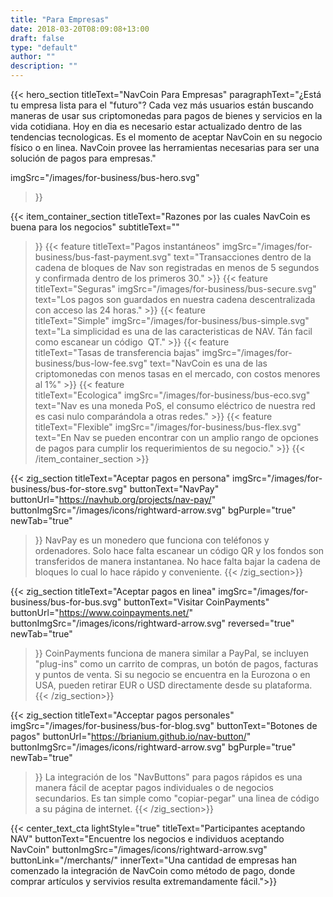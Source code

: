 ```yaml
---
title: "Para Empresas"
date: 2018-03-20T08:09:08+13:00
draft: false
type: "default"
author: ""
description: ""
---
```

{{< hero_section
titleText="NavCoin Para Empresas"
paragraphText="¿Está tu empresa lista para el &#34;futuro&#34;? Cada vez más usuarios están buscando maneras de usar sus criptomonedas para pagos de bienes y servicios en la vida cotidiana. Hoy en dia es necesario estar actualizado dentro de las tendencias tecnologicas. Es el momento de aceptar NavCoin en su negocio físico o en linea. NavCoin provee las herramientas necesarias para ser una solución de pagos para&nbsp;empresas."

imgSrc="/images/for-business/bus-hero.svg"
>}}

{{< item_container_section 
    titleText="Razones por las cuales NavCoin es buena para los negocios"
    subtitleText=""
>}}
    {{< feature 
        titleText="Pagos instantáneos"
        imgSrc="/images/for-business/bus-fast-payment.svg"
        text="Transacciones dentro de la cadena de bloques de Nav son registradas en menos de 5 segundos y confirmada dentro de los primeros&nbsp;30."
    >}}
    {{< feature 
        titleText="Seguras"
        imgSrc="/images/for-business/bus-secure.svg"
        text="Los pagos son guardados en nuestra cadena descentralizada con acceso las 24&nbsp;horas."
    >}}
    {{< feature                 
        titleText="Simple"
        imgSrc="/images/for-business/bus-simple.svg"
        text="La simplicidad es una de las caracteristicas de NAV. Tán facil como escanear un código&nbsp; QT."
    >}}
    {{< feature                 
        titleText="Tasas de transferencia bajas"
        imgSrc="/images/for-business/bus-low-fee.svg"
        text="NavCoin es una de las criptomonedas con menos tasas en el mercado, con costos menores al&nbsp;1%"
    >}}
    {{< feature                 
        titleText="Ecologica"
        imgSrc="/images/for-business/bus-eco.svg"
        text="Nav es una moneda PoS, el consumo eléctrico de nuestra red es casi nulo comparándola a otras&nbsp;redes."
    >}}
    {{< feature                 
        titleText="Flexible"
        imgSrc="/images/for-business/bus-flex.svg"
        text="En Nav se pueden encontrar con un amplio rango de opciones de pagos para cumplir los requerimientos de su&nbsp;negocio."
    >}}
{{< /item_container_section >}}

{{< zig_section
  titleText="Aceptar pagos en persona"
  imgSrc="/images/for-business/bus-for-store.svg"
  buttonText="NavPay"
  buttonUrl="https://navhub.org/projects/nav-pay/"
  buttonImgSrc="/images/icons/rightward-arrow.svg"
  bgPurple="true"
  newTab="true"
>}}
NavPay es un monedero que funciona con teléfonos y ordenadores. Solo hace falta escanear un código QR y los fondos son transferidos de manera instantanea. No hace falta bajar la cadena de bloques lo cual lo hace rápido y&nbsp;conveniente.
{{< /zig_section>}}

{{< zig_section
titleText="Aceptar pagos en linea"
imgSrc="/images/for-business/bus-for-bus.svg"
buttonText="Visitar CoinPayments"
buttonUrl="https://www.coinpayments.net/"
buttonImgSrc="/images/icons/rightward-arrow.svg"
reversed="true"
newTab="true"
>}}
CoinPayments funciona de manera similar a PayPal, se incluyen &#34;plug-ins&#34; como un carrito de compras, un botón de pagos, facturas y puntos de venta. Si su negocio se encuentra en la Eurozona o en USA, pueden retirar EUR o USD directamente desde su&nbsp;plataforma.
{{< /zig_section>}}

{{< zig_section
  titleText="Acceptar pagos personales"
  imgSrc="/images/for-business/bus-for-blog.svg"
  buttonText="Botones de pagos"
  buttonUrl="https://brianium.github.io/nav-button/"
  buttonImgSrc="/images/icons/rightward-arrow.svg"
  bgPurple="true"
  newTab="true"
>}}
La integración de los &#34;NavButtons&#34; para pagos rápidos es una manera fácil de aceptar pagos individuales o de negocios secundarios. Es tan simple como "copiar-pegar" una linea de código a su página de&nbsp;internet.
{{< /zig_section>}}

{{< center_text_cta
    lightStyle="true"
    titleText="Participantes aceptando NAV"
    buttonText="Encuentre los negocios e individuos aceptando NavCoin"
    buttonImgSrc="/images/icons/rightward-arrow.svg"
    buttonLink="/merchants/"
    innerText="Una cantidad de empresas han comenzado la integración de NavCoin como método de pago, donde comprar artículos y servivios resulta extremandamente&nbsp;fácil.">}}
